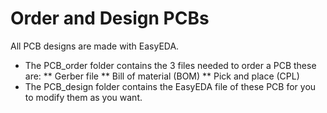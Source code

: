 # Order and Design PCBs

All PCB designs are made with EasyEDA.

* The PCB_order folder contains the 3 files needed to order a PCB these are:
  ** Gerber file
  ** Bill of material (BOM)
  ** Pick and place (CPL)
* The PCB_design folder contains the EasyEDA file of these PCB for you to modify them as you want.

